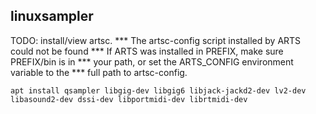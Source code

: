 linuxsampler
------------
TODO: install/view artsc.
*** The artsc-config script installed by ARTS could not be found
*** If ARTS was installed in PREFIX, make sure PREFIX/bin is in
*** your path, or set the ARTS_CONFIG environment variable to the
*** full path to artsc-config.


````
apt install qsampler libgig-dev libgig6 libjack-jackd2-dev lv2-dev libasound2-dev dssi-dev libportmidi-dev librtmidi-dev

````

